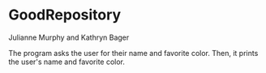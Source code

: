 # GoodRepository
Julianne Murphy and Kathryn Bager

The program asks the user for their name and favorite color. Then, it prints the user's name and favorite color. 
